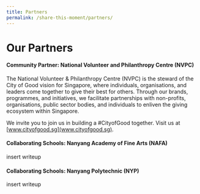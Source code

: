 ```yaml
---
title: Partners
permalink: /share-this-moment/partners/
---
```


# Our Partners

#### Community Partner: National Volunteer and Philanthropy Centre (NVPC)

The National Volunteer & Philanthropy Centre (NVPC) is the steward of the City of Good vision for Singapore, where individuals, organisations, and leaders come together to give their best for others. Through our brands, programmes, and initiatives, we facilitate partnerships with non-profits, organisations, public sector bodies, and individuals to enliven the giving ecosystem within Singapore.

We invite you to join us in building a #CityofGood together. Visit us at [www.cityofgood.sg](www.cityofgood.sg).

#### Collaborating Schools: Nanyang Academy of Fine Arts (NAFA)

insert writeup

#### Collaborating Schools: Nanyang Polytechnic (NYP)

insert writeup
